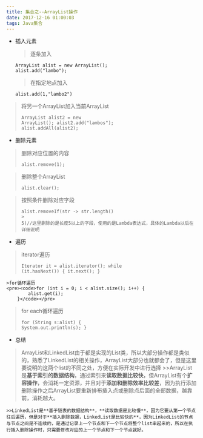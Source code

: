 ```yaml
---
title: 集合之--ArrayList操作
date: 2017-12-16 01:00:03
tags: Java集合
---
```



*	插入元素

	>逐条加入
	<pre><code>ArrayList<String> alist = new ArrayList();
	alist.add("lambo");</code></pre>

	>在指定地点加入
	<pre><code>alist.add(1,"lambo2")</code></pre>

  >将另一个ArrayList加入当前ArrayList
	<pre><code>ArrayList alist2 = new ArrayList();
    alist2.add("lambos");
    alist.addAll(alist2);</code></pre>

*	删除元素

  >删除对应位置的内容
    <pre><code>alist.remove(1);</code></pre>

  >删除整个ArrayList
	<pre><code>alist.clear();</code></pre>

  >按照条件删除对应字段
	<pre><code>alist.removeIf(str -> str.length() > 5)//这里删除的是长度5以上的字段，使用的是Lambda表达式，具体的Lambda以后在详细说明</code></pre>

*	遍历
>iterator遍历
	<pre><code>Iterator it = alist.iterator();
    while (it.hasNext()) {
        it.next();
    }</code></pre>

	>for循环遍历
	<pre><code>for (int i = 0; i < alist.size(); i++) {
            alist.get(i);
        }</code></pre>

  >for each循环遍历
	<pre><code>for (String s:alist) {
            System.out.println(s);
        }</code></pre>

*	总结
>ArrayList和LinkedList由于都是实现的List类，所以大部分操作都是类似的，熟悉了LinkedList的相关操作，ArrayList大部分也就都会了，但是这里要说明的这两个list的不同之处，方便在实际开发中进行选择
	>>ArrayList是**基于索引的数据结构**，通过索引来**读取数据比较快**，但ArrayList有个**扩容操作**，会消耗一定资源，并且对于**添加和删除效率比较差**，因为执行添加删除操作之后ArrayList要重新排布插入点或删除点后面的全部数据，越靠前，消耗越大。

	>>LinkedList是**基于链表的数据结构**，**读取数据是比较慢**，因为它要从第一个节点往后遍历，但是对于**插入删除数据，LinkedList是比较快的**，因为LinkedList的节点与节点之间是不连续的，是通过记录上一个节点和下一个节点将整个list串起来的，所以在执行插入删除操作时，只需要修改对应的上一个节点和下一个节点就好。
